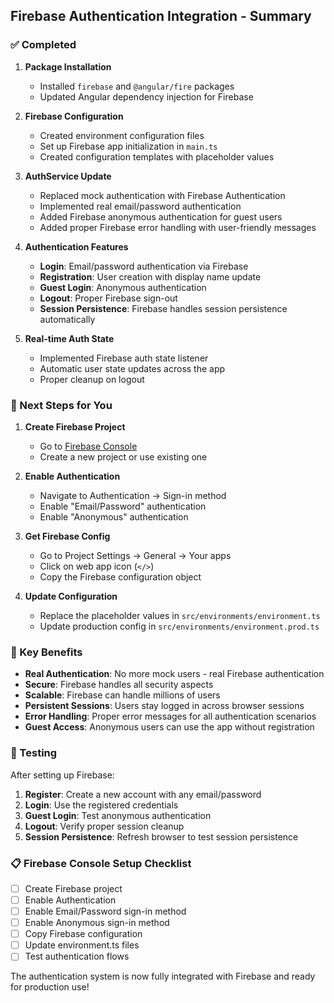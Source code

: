 ## Firebase Authentication Integration - Summary

### ✅ Completed

1. **Package Installation**
   - Installed `firebase` and `@angular/fire` packages
   - Updated Angular dependency injection for Firebase

2. **Firebase Configuration**
   - Created environment configuration files
   - Set up Firebase app initialization in `main.ts`
   - Created configuration templates with placeholder values

3. **AuthService Update**
   - Replaced mock authentication with Firebase Authentication
   - Implemented real email/password authentication
   - Added Firebase anonymous authentication for guest users
   - Added proper Firebase error handling with user-friendly messages

4. **Authentication Features**
   - **Login**: Email/password authentication via Firebase
   - **Registration**: User creation with display name update
   - **Guest Login**: Anonymous authentication
   - **Logout**: Proper Firebase sign-out
   - **Session Persistence**: Firebase handles session persistence automatically

5. **Real-time Auth State**
   - Implemented Firebase auth state listener
   - Automatic user state updates across the app
   - Proper cleanup on logout

### 🔧 Next Steps for You

1. **Create Firebase Project**
   - Go to [Firebase Console](https://console.firebase.google.com/)
   - Create a new project or use existing one

2. **Enable Authentication**
   - Navigate to Authentication → Sign-in method
   - Enable "Email/Password" authentication
   - Enable "Anonymous" authentication

3. **Get Firebase Config**
   - Go to Project Settings → General → Your apps
   - Click on web app icon (`</>`)
   - Copy the Firebase configuration object

4. **Update Configuration**
   - Replace the placeholder values in `src/environments/environment.ts`
   - Update production config in `src/environments/environment.prod.ts`

### 🎯 Key Benefits

- **Real Authentication**: No more mock users - real Firebase authentication
- **Secure**: Firebase handles all security aspects
- **Scalable**: Firebase can handle millions of users
- **Persistent Sessions**: Users stay logged in across browser sessions
- **Error Handling**: Proper error messages for all authentication scenarios
- **Guest Access**: Anonymous users can use the app without registration

### 🚀 Testing

After setting up Firebase:

1. **Register**: Create a new account with any email/password
2. **Login**: Use the registered credentials
3. **Guest Login**: Test anonymous authentication
4. **Logout**: Verify proper session cleanup
5. **Session Persistence**: Refresh browser to test session persistence

### 📋 Firebase Console Setup Checklist

- [ ] Create Firebase project
- [ ] Enable Authentication
- [ ] Enable Email/Password sign-in method  
- [ ] Enable Anonymous sign-in method
- [ ] Copy Firebase configuration
- [ ] Update environment.ts files
- [ ] Test authentication flows

The authentication system is now fully integrated with Firebase and ready for production use!
